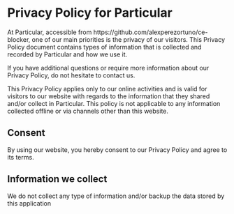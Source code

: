 <h1>Privacy Policy for Particular</h1>

<p>At Particular, accessible from https://github.com/alexperezortuno/ce-blocker, one of our main priorities is the privacy of our visitors. This Privacy Policy document contains types of information that is collected and recorded by Particular and how we use it. </p>

<p> If you have additional questions or require more information about our Privacy Policy, do not hesitate to contact us. </p>

<p> This Privacy Policy applies only to our online activities and is valid for visitors to our website with regards to the information that they shared and/or collect in Particular. This policy is not applicable to any information collected offline or via channels other than this website.</p>

<h2>Consent</h2>

<p> By using our website, you hereby consent to our Privacy Policy and agree to its terms. </p>

<h2> Information we collect </h2>

<p> We do not collect any type of information and/or backup the data stored by this application </p>
